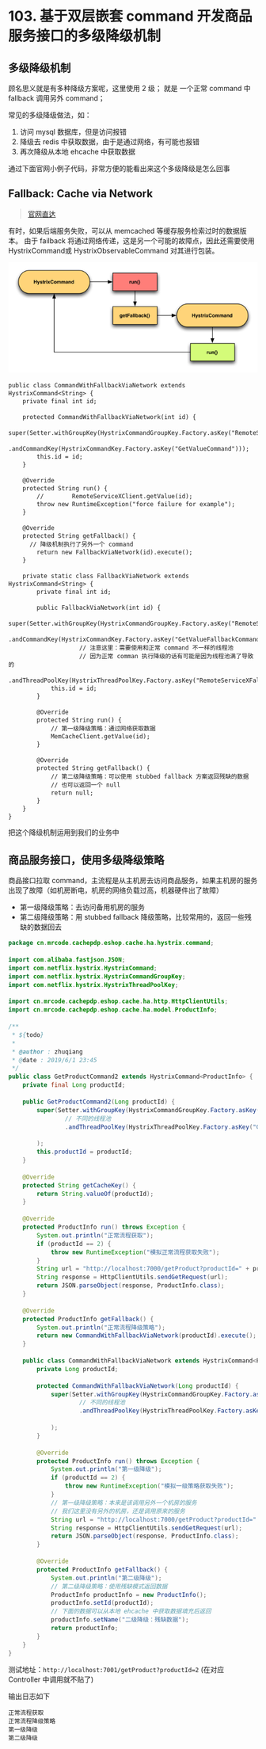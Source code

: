 # 103. 基于双层嵌套 command 开发商品服务接口的多级降级机制
## 多级降级机制
顾名思义就是有多种降级方案呢，这里使用 2 级；
就是 一个正常 command 中 fallback 调用另外 command；

常见的多级降级做法，如：

1. 访问 mysql 数据库，但是访问报错
2. 降级去 redis 中获取数据，由于是通过网络，有可能也报错
3. 再次降级从本地 ehcache 中获取数据

通过下面官网小例子代码，非常方便的能看出来这个多级降级是怎么回事
## Fallback: Cache via Network

> [官网直达](https://github.com/Netflix/Hystrix/wiki/How-To-Use#fallback-cache-via-network)

有时，如果后端服务失败，可以从 memcached 等缓存服务检索过时的数据版本。
由于 failback 将通过网络传递，这是另一个可能的故障点，因此还需要使用 HystrixCommand或 HystrixObservableCommand 对其进行包装。

![](./assets/markdown-img-paste-20190616094100489.png)

```java{28,29,30}
public class CommandWithFallbackViaNetwork extends HystrixCommand<String> {
    private final int id;

    protected CommandWithFallbackViaNetwork(int id) {
        super(Setter.withGroupKey(HystrixCommandGroupKey.Factory.asKey("RemoteServiceX"))
                .andCommandKey(HystrixCommandKey.Factory.asKey("GetValueCommand")));
        this.id = id;
    }

    @Override
    protected String run() {
        //        RemoteServiceXClient.getValue(id);
        throw new RuntimeException("force failure for example");
    }

    @Override
    protected String getFallback() {
      // 降级机制执行了另外一个 command
        return new FallbackViaNetwork(id).execute();
    }

    private static class FallbackViaNetwork extends HystrixCommand<String> {
        private final int id;

        public FallbackViaNetwork(int id) {
            super(Setter.withGroupKey(HystrixCommandGroupKey.Factory.asKey("RemoteServiceX"))
                    .andCommandKey(HystrixCommandKey.Factory.asKey("GetValueFallbackCommand"))
                    // 注意这里：需要使用和正常 command 不一样的线程池
                    // 因为正常 comman 执行降级的话有可能是因为线程池满了导致的
                    .andThreadPoolKey(HystrixThreadPoolKey.Factory.asKey("RemoteServiceXFallback")));
            this.id = id;
        }

        @Override
        protected String run() {
            // 第一级降级策略：通过网络获取数据
            MemCacheClient.getValue(id);
        }

        @Override
        protected String getFallback() {
            // 第二级降级策略：可以使用 stubbed fallback 方案返回残缺的数据
            // 也可以返回一个 null
            return null;
        }
    }
}
```

把这个降级机制运用到我们的业务中

## 商品服务接口，使用多级降级策略

商品接口拉取 command，主流程是从主机房去访问商品服务，如果主机房的服务出现了故障（如机房断电，机房的网络负载过高，机器硬件出了故障）

- 第一级降级策略：去访问备用机房的服务
- 第二级降级策略：用 stubbed fallback 降级策略，比较常用的，返回一些残缺的数据回去

```java
package cn.mrcode.cachepdp.eshop.cache.ha.hystrix.command;

import com.alibaba.fastjson.JSON;
import com.netflix.hystrix.HystrixCommand;
import com.netflix.hystrix.HystrixCommandGroupKey;
import com.netflix.hystrix.HystrixThreadPoolKey;

import cn.mrcode.cachepdp.eshop.cache.ha.http.HttpClientUtils;
import cn.mrcode.cachepdp.eshop.cache.ha.model.ProductInfo;

/**
 * ${todo}
 *
 * @author : zhuqiang
 * @date : 2019/6/1 23:45
 */
public class GetProductCommand2 extends HystrixCommand<ProductInfo> {
    private final Long productId;

    public GetProductCommand2(Long productId) {
        super(Setter.withGroupKey(HystrixCommandGroupKey.Factory.asKey("GetProductCommandGroup"))
                // 不同的线程池
                .andThreadPoolKey(HystrixThreadPoolKey.Factory.asKey("GetProductCommand2Pool"))

        );
        this.productId = productId;
    }

    @Override
    protected String getCacheKey() {
        return String.valueOf(productId);
    }

    @Override
    protected ProductInfo run() throws Exception {
        System.out.println("正常流程获取");
        if (productId == 2) {
            throw new RuntimeException("模拟正常流程获取失败");
        }
        String url = "http://localhost:7000/getProduct?productId=" + productId;
        String response = HttpClientUtils.sendGetRequest(url);
        return JSON.parseObject(response, ProductInfo.class);
    }

    @Override
    protected ProductInfo getFallback() {
        System.out.println("正常流程降级策略");
        return new CommandWithFallbackViaNetwork(productId).execute();
    }

    public class CommandWithFallbackViaNetwork extends HystrixCommand<ProductInfo> {
        private Long productId;

        protected CommandWithFallbackViaNetwork(Long productId) {
            super(Setter.withGroupKey(HystrixCommandGroupKey.Factory.asKey("CommandWithFallbackViaNetworkGroup"))
                    // 不同的线程池
                    .andThreadPoolKey(HystrixThreadPoolKey.Factory.asKey("CommandWithFallbackViaNetworkPool"))

            );
        }

        @Override
        protected ProductInfo run() throws Exception {
            System.out.println("第一级降级");
            if (productId == 2) {
                throw new RuntimeException("模拟一级策略获取失败");
            }
            // 第一级降级策略：本来是该调用另外一个机房的服务
            // 我们这里没有另外的机房，还是调用原来的服务
            String url = "http://localhost:7000/getProduct?productId=" + productId;
            String response = HttpClientUtils.sendGetRequest(url);
            return JSON.parseObject(response, ProductInfo.class);
        }

        @Override
        protected ProductInfo getFallback() {
            System.out.println("第二级降级");
            // 第二级降级策略：使用残缺模式返回数据
            ProductInfo productInfo = new ProductInfo();
            productInfo.setId(productId);
            // 下面的数据可以从本地 ehcache 中获取数据填充后返回
            productInfo.setName("二级降级：残缺数据");
            return productInfo;
        }
    }
}
```

测试地址：`http://localhost:7001/getProduct?productId=2` (在对应 Controller 中调用就不贴了)

输出日志如下

```
正常流程获取
正常流程降级策略
第一级降级
第二级降级
```
